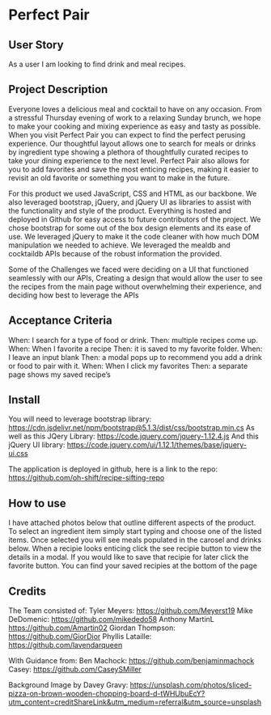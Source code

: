 # Perfect Pair

## User Story

As a user I am looking to find drink and meal recipes.

## Project Description

Everyone loves a delicious meal and cocktail to have on any occasion. From a stressful Thursday evening of work to a relaxing Sunday brunch, we hope to make your cooking and mixing experience as easy and tasty as possible. When you visit Perfect Pair you can expect to find the perfect perusing experience. Our thoughtful layout allows one to search for meals or drinks by ingredient type showing a plethora of thoughtfully curated recipes to take your dining experience to the next level. Perfect Pair also allows for you to add favorites and save the most enticing recipes, making it easier to revisit an old favorite or something you want to make in the future.

For this product we used JavaScript, CSS and HTML as our backbone. We also leveraged bootstrap, jQuery, and jQuery UI as libraries to assist with the functionality and style of the product. Everything is hosted and deployed in Github for easy access to future contributors of the project. We chose bootstrap for some out of the box design elements and its ease of use. We leveraged jQuery to make it the code cleaner with how much DOM manipulation we needed to achieve. We leveraged the mealdb and cocktaildb APIs because of the robust information the provided.

Some of the Challenges we faced were deciding on a UI that functioned seamlessly with our APIs, Creating a design that would allow the user to see the recipes from the main page without overwhelming their experience, and deciding how best to leverage the APIs

## Acceptance Criteria

When: I search for a type of food or drink.
Then: multiple recipes come up.
When: When I favorite a recipe
Then: it is saved to my favorite folder.
When: I leave an input blank
Then: a modal pops up to recommend you add a drink or food to pair with it.
When: When I click my favorites
Then: a separate page shows my saved recipe’s

## Install

You will need to leverage bootstrap library: https://cdn.jsdelivr.net/npm/bootstrap@5.1.3/dist/css/bootstrap.min.cs
As well as this JQery Library: https://code.jquery.com/jquery-1.12.4.js
And this jQuery UI library: https://code.jquery.com/ui/1.12.1/themes/base/jquery-ui.css

The application is deployed in github, here is a link to the repo: https://github.com/oh-shift/recipe-sifting-repo

## How to use

I have attached photos below that outline different aspects of the product.
To select an ingredient item simply start typing and choose one of the listed items. Once selected you will see meals populated in the carosel and drinks below. When a recipie looks enticing click the see recipie button to view the details in a modal. If you would like to save that recipie for later click the favorite button. You can find your saved recipies at the bottom of the page

## Credits

The Team consisted of:
Tyler Meyers: https://github.com/Meyerst19
Mike DeDomenic: https://github.com/mikededo58
Anthony MartinL https://github.com/Amartin02
Giordan Thompson: https://github.com/GiorDior
Phyllis Lataille: https://github.com/lavendarqueen

With Guidance from:
Ben Machock: https://github.com/benjaminmachock
Casey: https://github.com/CaseySMiller

Background Image by Davey Gravy:
https://unsplash.com/photos/sliced-pizza-on-brown-wooden-chopping-board-d-tWHUbuEcY?utm_content=creditShareLink&utm_medium=referral&utm_source=unsplash
